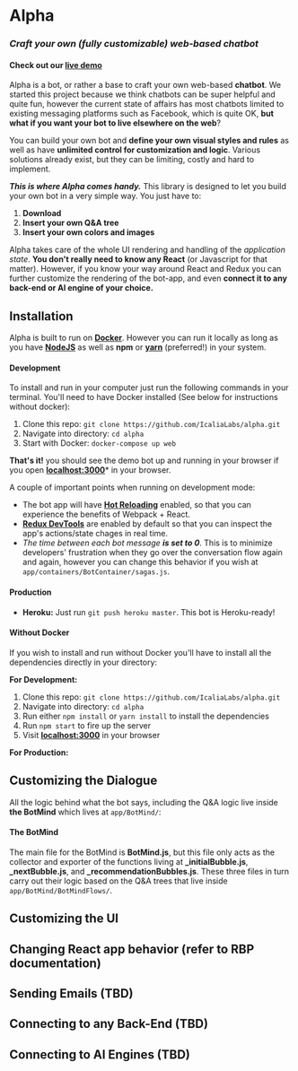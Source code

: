# **Alpha**
### ***Craft your own (fully customizable) web-based chatbot***
#### **Check out our [live demo](https://try-alpha.herokuapp.com)**
Alpha is a bot, or rather a base to craft your own web-based **chatbot**.
We started this project because we think chatbots can be super helpful and quite fun, however the current state of affairs has most chatbots limited to existing messaging platforms such as Facebook, which is quite OK, **but what if you want your bot to live elsewhere on the web**?

You can build your own bot and **define your own visual styles and rules** as well as have **unlimited control for customization and logic**. Various solutions already exist, but they can be limiting, costly and hard to implement.

***This is where Alpha comes handy.*** This library is designed to let you build your own bot in a very simple way. You just have to:


1. **Download**
2. **Insert your own Q&A tree** 
3. **Insert your own colors and images**


Alpha takes care of the whole UI rendering and handling of the *application state*. **You don't really need to know any React** (or Javascript for that matter). However, if you know your way around React and Redux you can further customize the rendering of the bot-app, and even **connect it to any back-end or AI engine of your choice.** 
## **Installation**
Alpha is built to run on **[Docker](https://www.google.com.mx/url?sa=t&rct=j&q=&esrc=s&source=web&cd=1&cad=rja&uact=8&ved=0ahUKEwisgvjWuOTUAhVFQiYKHUTRB84QFggmMAA&url=https://www.docker.com/&usg=AFQjCNHuzQZ0w4cpXaM93txh2HBVWjeFaA)**. However you can run it locally as long as you have **[NodeJS](https://nodejs.org)** as well as **npm** or **[yarn](https://www.google.com.mx/url?sa=t&rct=j&q=&esrc=s&source=web&cd=1&cad=rja&uact=8&ved=0ahUKEwiB-L-tuuTUAhXEyyYKHfXWASsQFggiMAA&url=https://yarnpkg.com/&usg=AFQjCNFroCU9gpWAHS2N0ZdHNYurDzRu_w)** (preferred!) in your system.
#### **Development**
To install and run in your computer just run the following commands in your terminal. You'll need to have Docker installed (See below for instructions without docker):

 1.  Clone this repo:  `git clone https://github.com/IcaliaLabs/alpha.git`
 2. Navigate into directory: `cd alpha` 
 2. Start with Docker: `docker-compose up web`

**That's it!** you should see the demo bot up and running in your browser if you open **[localhost:3000](http://localhost:3000/)*** in your browser.

A couple of important points when running on development mode:

 - The bot app will have **[Hot Reloading](https://github.com/webpack/docs/wiki/hot-module-replacement-with-webpack)** enabled, so that you can experience the benefits of Webpack + React.
 - **[Redux DevTools](https://www.google.com.mx/url?sa=t&rct=j&q=&esrc=s&source=web&cd=3&cad=rja&uact=8&ved=0ahUKEwjm7K-HueTUAhWG4yYKHbzKBRYQFggwMAI&url=https://chrome.google.com/webstore/detail/redux-devtools/lmhkpmbekcpmknklioeibfkpmmfibljd?hl=en&usg=AFQjCNFg4ldS78uapjCGBaNjL9NvIwZGhg)** are enabled by default so that you can inspect the app's actions/state chages in real time.
 - *The time between each bot message **is set to 0***. This is to minimize developers' frustration when they go over the conversation flow again and again, however you can change this behavior if you wish at `app/containers/BotContainer/sagas.js`.

#### **Production**

 - **Heroku:**
	 Just run `git push heroku master`. This bot is Heroku-ready!


#### **Without Docker**
If you wish to install and run without Docker you'll have to install all the dependencies directly in your directory:

**For Development:**
 1. Clone this repo:  `git clone https://github.com/IcaliaLabs/alpha.git`
 2. Navigate into directory: `cd alpha` 
 3. Run either `npm install` or `yarn install` to install the dependencies
 4. Run `npm start` to fire up the server
 5. Visit **[localhost:3000](http://localhost:3000/)** in your browser

**For Production:**
 
## **Customizing the Dialogue**
All the logic behind what the bot says, including the Q&A logic live inside **the BotMind** which lives at `app/BotMind/`:
#### **The BotMind**
The main file for the BotMind is **BotMind.js**, but this file only acts as the collector and exporter of the functions living at **_initialBubble.js**, **_nextBubble.js**, and **_recommendationBubbles.js**.
These three files in turn carry out their logic based on the Q&A trees that live inside `app/BotMind/BotMindFlows/`.
## **Customizing the UI**
## **Changing React app behavior (refer to RBP documentation)**
## **Sending Emails (TBD)**
## **Connecting to any Back-End (TBD)**
## **Connecting to AI Engines (TBD)**

